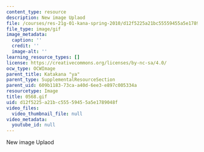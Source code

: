 ```yaml
---
content_type: resource
description: New image Uplaod
file: /courses/res-21g-01-kana-spring-2010/d12f5225a21bc55559455a5e1789048f_0568.gif
file_type: image/gif
image_metadata:
  caption: ''
  credit: ''
  image-alt: ''
learning_resource_types: []
license: https://creativecommons.org/licenses/by-nc-sa/4.0/
ocw_type: OCWImage
parent_title: Katakana "ya"
parent_type: SupplementalResourceSection
parent_uid: 609b1183-73ca-a40d-6ee3-e897c005334a
resourcetype: Image
title: 0568.gif
uid: d12f5225-a21b-c555-5945-5a5e1789048f
video_files:
  video_thumbnail_file: null
video_metadata:
  youtube_id: null
---
```

New image Uplaod